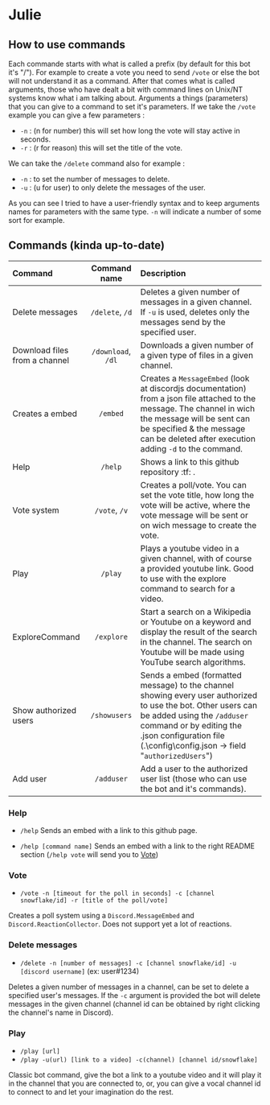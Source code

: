 # Julie
## **How to use commands**
Each commande starts with what is called a prefix (by default for this bot it's "/"). For example to create a vote you need to send `/vote` or else the bot will not understand it as a command. After that comes what is called arguments, those who have dealt a bit with command lines on Unix/NT systems know what i am talking about. Arguments a things (parameters) that you can give to a command to set it's parameters. If we take the `/vote` example you can give a few parameters :
 - `-n` : (n for number) this will set how long the vote will stay active in seconds.
 - `-r` : (r for reason) this will set the title of the vote.

 We can take the `/delete` command also for example :
 - `-n` : to set the number of messages to delete.
 - `-u` : (u for user) to only delete the messages of the user.

 As you can see I tried to have a user-friendly syntax and to keep arguments names for parameters with the same type. `-n` will indicate a number of some sort for example.


## Commands (kinda up-to-date)
|Command      | Command name  | Description |
|:------------|:-------------:|:------------|
| Delete messages  |`/delete`, `/d` | Deletes a given number of messages in a given channel. If `-u` is used, deletes only the messages send by the specified user.|
| Download files from a channel |`/download`, `/dl` | Downloads a given number of a given type of files in a given channel.|
| Creates a embed    | `/embed` | Creates a `MessageEmbed` (look at discordjs documentation) from a json file attached to the message. The channel in wich the message will be sent can be specified & the message can be deleted after execution adding `-d` to the command.|
| Help     | `/help` | Shows a link to this github repository :tf: .|
| Vote system     | `/vote`, `/v` | Creates a poll/vote. You can set the vote title, how long the vote will be active, where the vote message will be sent or on wich message to create the vote. |
| Play | `/play` | Plays a youtube video in a given channel, with of course a provided youtube link. Good to use with the explore command to search for a video. |
| ExploreCommand | `/explore` | Start a search on a Wikipedia or Youtube on a keyword and display the result of the search in the channel. The search on Youtube will be made using YouTube search algorithms. |
|Show authorized users | `/showusers` | Sends a embed (formatted message) to the channel showing every user authorized to use the bot. Other users can be added using the `/adduser` command or by editing the .json configuration file (.\\config\\config.json -> field "`authorizedUsers`")|
| Add user | `/adduser` | Add a user to the authorized user list (those who can use the bot and it's commands).|

### Help
- `/help`
Sends an embed with a link to this github page.

- `/help [command name]`
Sends an embed with a link to the right README section (`/help vote` will send you to [Vote](#Vote))

### Vote
- `/vote -n [timeout for the poll in seconds] -c [channel snowflake/id] -r [title of the poll/vote]`

Creates a poll system using a `Discord.MessageEmbed` and `Discord.ReactionCollector`. Does not support yet a lot of reactions.

### Delete messages
- `/delete -n [number of messages] -c [channel snowflake/id] -u [discord username]` (ex: user#1234)

Deletes a given number of messages in a channel, can be set to delete a specified user's messages. If the `-c` argument is provided the bot will delete messages in the given channel (channel id can be obtained by right clicking the channel's name in Discord).

### Play
- `/play [url]`
- `/play -u(url) [link to a video] -c(channel) [channel id/snowflake]`

Classic bot command, give the bot a link to a youtube video and it will play it in the channel that you are connected to, or, you can give a vocal channel id to connect to and let your imagination do the rest.
